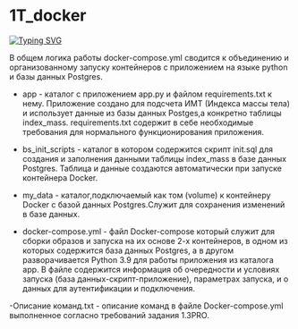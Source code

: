 # 1T_docker
[![Typing SVG](https://readme-typing-svg.herokuapp.com?color=%2336BCF7&lines=Про+домашнюю+работу+1.3PRO)](https://git.io/typing-svg)

В общем логика работы docker-compose.yml сводится к объединению и организованному запуску контейнеров с приложением на языке python и базы данных Postgres.

- app - каталог c приложением app.py и файлом requirements.txt к нему. Приложение создано для подсчета ИМТ (Индекса массы тела) и использует данные из базы данных Postges,а конкретно таблицы index_mass. requirements.txt содержит в себе необходимые требования для нормального функционирования приложения.

- bs_init_scripts - каталог в котором содержится скрипт init.sql для создания и заполнения данными таблицы index_mass в базе данных Postgres. Таблица и данные создаются автоматически при запуске контейнера Docker.

- my_data - каталог,подключаемый как том (volume) к контейнеру Docker c базой данных Postgres.Служит для сохранения изменений в базе данных.

- docker-compose.yml - файл Docker-compose который служит для сборки образов и запуска на их основе 2-х контейнеров, в одном из которых содержится база данных Postgres, а в другом разворачивается Python 3.9 для работы приложения из каталога app. В файле содержится информация об очередности и условиях запуска (база данных-скрипт-приложение), параметрах запуска, и о данных для аутентификации и подключения.  

-Описание команд.txt - описание команд в файле Docker-compose.yml выполненное согласно требований задания 1.3PRO.


